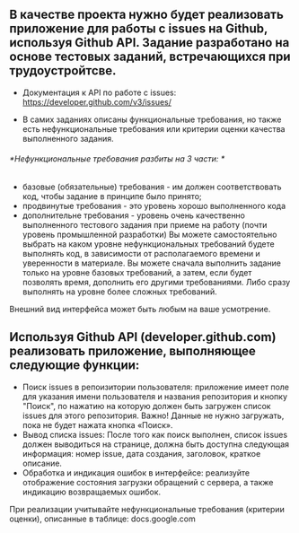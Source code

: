 ## В качестве проекта нужно будет реализовать приложение для работы c issues на Github, используя Github API. Задание разработано на основе тестовых заданий, встречающихся при трудоустройтсве.

- Документация к API по работе с issues: https://developer.github.com/v3/issues/

- В самих заданиях описаны функциональные требования, но также есть нефункциональные требования или критерии оценки качества выполненного задания.

###### *Нефункциональные требования разбиты на 3 части: *

- базовые (обязательные) требования - им должен соответствовать код, чтобы задание в принципе было принято;
- продвинутые требования - это уровень хорошо выполненного кода
- дополнительне требования - уровень очень качественно выполненного тестового задания при приеме на работу (почти уровень промышленной разработки)
Вы можете самостоятельно выбрать на каком уровне нефункциональных требований будете выполнять код, в зависимости от располагаемого времени и уверенности в материале. Вы можете сначала выполнить задание только на уровне базовых требований, а затем, если будет позволять время, дополнить его другими требованиями. Либо сразу выполнять на уровне более сложных требований.

Внешний вид интерфейса может быть любым на ваше усмотрение.

## Используя Github API (developer.github.com) реализовать приложение, выполняющее следующие функции:

- Поиск issues в репоизитории пользователя: приложение имеет поле для указания имени пользователя и названия репозитория и кнопку "Поиск", по нажатию на которую должен быть загружен список issues для этого репозитория. Важно! Данные не нужно загружать, пока не будет нажата кнопка «Поиск». 
- Вывод списка issues: После того как поиск выполнен, список issues должен выводиться на странице, должна быть доступна следующая информация: номер issue, дата создания, заголовок, краткое описание.
- Обработка и индикация ошибок в интерфейсе: реализуйте отображение состояния загрузки обращений с сервера, а также индикацию возвращаемых ошибок.

При реализации учитывайте нефункциональные требования (критерии оценки), описанные в таблице: docs.google.com